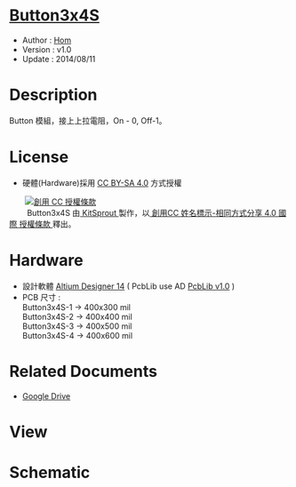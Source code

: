 [Button3x4S](https://github.com/KitSprout/Button3x4S)
========
* Author  : [Hom](https://about.me/Hom)
* Version : v1.0
* Update  : 2014/08/11

Description
========
Button 模組，接上上拉電阻，On - 0, Off-1。

License
========
* 硬體(Hardware)採用 [CC BY-SA 4.0](http://creativecommons.org/licenses/by-sa/4.0/deed.zh_TW) 方式授權 
  
　　<a rel="license" href="http://creativecommons.org/licenses/by-sa/4.0/deed.zh_TW"><img alt="創用 CC 授權條款" style="border-width:0" src="http://i.creativecommons.org/l/by-sa/3.0/tw/80x15.png" /></a>  
　　<span xmlns:dct="http://purl.org/dc/terms/" property="dct:title"> Button3x4S </span>由<a xmlns:cc="http://creativecommons.org/ns#" href="https://github.com/KitSprout" property="cc:attributionName" rel="cc:attributionURL"> KitSprout </a>製作，以<a rel="license" href="http://creativecommons.org/licenses/by-sa/4.0/deed.zh_TW"> 創用CC 姓名標示-相同方式分享 4.0 國際 授權條款 </a>釋出。  

Hardware
========
* 設計軟體 [Altium Designer 14](http://www.altium.com/en/products/altium-designer) ( PcbLib use AD [PcbLib v1.0](https://github.com/KitSprout/AltiumDesigner_PcbLibrary/releases/tag/v1.0) ) 
* PCB 尺寸 :  
Button3x4S-1 -> 400x300 mil  
Button3x4S-2 -> 400x400 mil  
Button3x4S-3 -> 400x500 mil  
Button3x4S-4 -> 400x600 mil  

Related Documents
========
* [Google Drive](http://goo.gl/YLKalW)

View
========

Schematic
========
